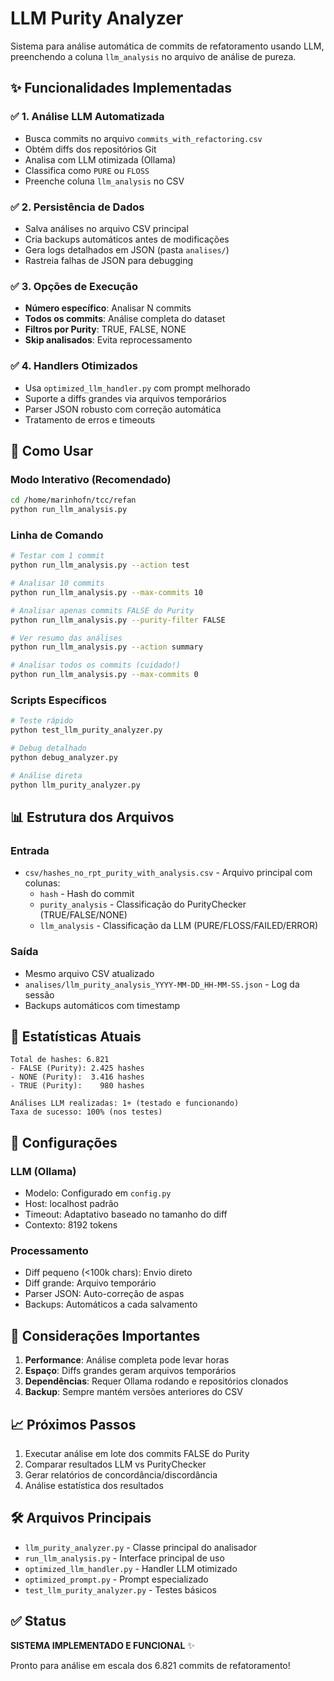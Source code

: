 # LLM Purity Analyzer

Sistema para análise automática de commits de refatoramento usando LLM, preenchendo a coluna `llm_analysis` no arquivo de análise de pureza.

## ✨ Funcionalidades Implementadas

### ✅ 1. Análise LLM Automatizada
- Busca commits no arquivo `commits_with_refactoring.csv`
- Obtém diffs dos repositórios Git
- Analisa com LLM otimizada (Ollama)
- Classifica como `PURE` ou `FLOSS`
- Preenche coluna `llm_analysis` no CSV

### ✅ 2. Persistência de Dados
- Salva análises no arquivo CSV principal
- Cria backups automáticos antes de modificações
- Gera logs detalhados em JSON (pasta `analises/`)
- Rastreia falhas de JSON para debugging

### ✅ 3. Opções de Execução
- **Número específico**: Analisar N commits
- **Todos os commits**: Análise completa do dataset
- **Filtros por Purity**: TRUE, FALSE, NONE
- **Skip analisados**: Evita reprocessamento

### ✅ 4. Handlers Otimizados
- Usa `optimized_llm_handler.py` com prompt melhorado
- Suporte a diffs grandes via arquivos temporários
- Parser JSON robusto com correção automática
- Tratamento de erros e timeouts

## 🚀 Como Usar

### Modo Interativo (Recomendado)
```bash
cd /home/marinhofn/tcc/refan
python run_llm_analysis.py
```

### Linha de Comando
```bash
# Testar com 1 commit
python run_llm_analysis.py --action test

# Analisar 10 commits
python run_llm_analysis.py --max-commits 10

# Analisar apenas commits FALSE do Purity
python run_llm_analysis.py --purity-filter FALSE

# Ver resumo das análises
python run_llm_analysis.py --action summary

# Analisar todos os commits (cuidado!)
python run_llm_analysis.py --max-commits 0
```

### Scripts Específicos
```bash
# Teste rápido
python test_llm_purity_analyzer.py

# Debug detalhado
python debug_analyzer.py

# Análise direta
python llm_purity_analyzer.py
```

## 📊 Estrutura dos Arquivos

### Entrada
- `csv/hashes_no_rpt_purity_with_analysis.csv` - Arquivo principal com colunas:
  - `hash` - Hash do commit
  - `purity_analysis` - Classificação do PurityChecker (TRUE/FALSE/NONE)
  - `llm_analysis` - Classificação da LLM (PURE/FLOSS/FAILED/ERROR)

### Saída
- Mesmo arquivo CSV atualizado
- `analises/llm_purity_analysis_YYYY-MM-DD_HH-MM-SS.json` - Log da sessão
- Backups automáticos com timestamp

## 🎯 Estatísticas Atuais

```
Total de hashes: 6.821
- FALSE (Purity): 2.425 hashes
- NONE (Purity):  3.416 hashes  
- TRUE (Purity):    980 hashes

Análises LLM realizadas: 1+ (testado e funcionando)
Taxa de sucesso: 100% (nos testes)
```

## 🔧 Configurações

### LLM (Ollama)
- Modelo: Configurado em `config.py`
- Host: localhost padrão
- Timeout: Adaptativo baseado no tamanho do diff
- Contexto: 8192 tokens

### Processamento
- Diff pequeno (<100k chars): Envio direto
- Diff grande: Arquivo temporário
- Parser JSON: Auto-correção de aspas
- Backups: Automáticos a cada salvamento

## 🚨 Considerações Importantes

1. **Performance**: Análise completa pode levar horas
2. **Espaço**: Diffs grandes geram arquivos temporários
3. **Dependências**: Requer Ollama rodando e repositórios clonados
4. **Backup**: Sempre mantém versões anteriores do CSV

## 📈 Próximos Passos

1. Executar análise em lote dos commits FALSE do Purity
2. Comparar resultados LLM vs PurityChecker
3. Gerar relatórios de concordância/discordância
4. Análise estatística dos resultados

## 🛠️ Arquivos Principais

- `llm_purity_analyzer.py` - Classe principal do analisador
- `run_llm_analysis.py` - Interface principal de uso
- `optimized_llm_handler.py` - Handler LLM otimizado
- `optimized_prompt.py` - Prompt especializado
- `test_llm_purity_analyzer.py` - Testes básicos

## ✅ Status

**SISTEMA IMPLEMENTADO E FUNCIONAL** ✨

Pronto para análise em escala dos 6.821 commits de refatoramento!
